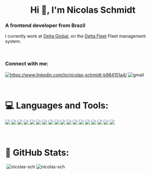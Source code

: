 <h1 align="center">Hi 👋, I'm Nicolas Schmidt</h1>
<h3 align="left">A frontend developer from Brazil</h3>

<p>I currently work at <a href="https://www.linkedin.com/company/deltaglobalbr/mycompany/" target="_blank">Delta Global</a>, on the <a href="https://www.deltaglobal.com.br/fleet" target="_blank">Delta Fleet</a> Fleet management system.</p>
&nbsp;

<h3 align="left">Connect with me:</h3>
<p align="left">
  <a href="https://www.linkedin.com/in/nicolas-schmidt-b984151a4/" target="_blank"><img align="center" src="https://img.shields.io/badge/-linkedin-blue?style=for-the-badge&logo=Linkedin&logoColor=white&link=https://www.linkedin.com/in/nicolas-schmidt-b984151a4/" alt="https://www.linkedin.com/in/nicolas-schmidt-b984151a4/"/></a> <img align="center" src="https://img.shields.io/badge/-nicolasti.schmidt@gmail.com-c14438?style=for-the-badge&logo=Gmail&logoColor=white&link=mailto:nicolasti.schmidt@gmail.com" alt="gmail"/>
</p>
&nbsp;
&nbsp;



<h1 align="left" font-size="10px">💻 Languages and Tools:</h1>
<p align="left"> <img src="https://img.shields.io/badge/HTML5-E34F26?style=for-the-badge&logo=html5&logoColor=white"/> <img src="https://img.shields.io/badge/CSS3-1572B6?style=for-the-badge&logo=css3&logoColor=white"/> <img src="https://img.shields.io/badge/Sass-CC6699?style=for-the-badge&logo=sass&logoColor=white"/> <img src="https://img.shields.io/badge/JavaScript-323330?style=for-the-badge&logo=javascript&logoColor=F7DF1E"/> <img src="https://img.shields.io/badge/React-20232A?style=for-the-badge&logo=react&logoColor=61DAFB"/> <img src="https://img.shields.io/badge/React_Native-20232A?style=for-the-badge&logo=react&logoColor=61DAFB"/> <img src="https://img.shields.io/badge/Vue.js-35495E?style=for-the-badge&logo=vuedotjs&logoColor=4FC08D"/> <img src="https://img.shields.io/badge/npm-CB3837?style=for-the-badge&logo=npm&logoColor=white"/> <img src="https://img.shields.io/badge/Yarn-2C8EBB?style=for-the-badge&logo=yarn&logoColor=white"/> <img src="https://img.shields.io/badge/Redux-593D88?style=for-the-badge&logo=redux&logoColor=white"/> <img src="https://img.shields.io/badge/Cypress-17202C?style=for-the-badge&logo=cypress&logoColor=white"/> <img src="https://img.shields.io/badge/MongoDB-4EA94B?style=for-the-badge&logo=mongodb&logoColor=white"/> <img src="https://img.shields.io/badge/Amazon_AWS-FF9900?style=for-the-badge&logo=amazonaws&logoColor=white"/> <img src="https://img.shields.io/badge/Heroku-430098?style=for-the-badge&logo=heroku&logoColor=white"/> <img src="https://img.shields.io/badge/Vercel-000000?style=for-the-badge&logo=vercel&logoColor=white"/> <img src="https://img.shields.io/badge/Git-F05032?style=for-the-badge&logo=git&logoColor=white"/> <img src="https://img.shields.io/badge/-BitBucket-darkblue?style=for-the-badge&logo=bitbucket"/> <img src="https://img.shields.io/badge/Node.js-339933?style=for-the-badge&logo=nodedotjs&logoColor=white"/> </p>
&nbsp;
&nbsp;


<h1 align="left">🚀 GitHub Stats:</h1>
<p<img align="left" src="https://github-readme-stats.vercel.app/api/top-langs?username=nicolas-sch&show_icons=true&locale=en&layout=compact" alt="nicolas-sch" /></p>

<p>&nbsp;<img align="center" src="https://github-readme-stats.vercel.app/api?username=nicolas-sch&show_icons=true&locale=en" alt="nicolas-sch" /> <img align="center" src="https://github-readme-stats.vercel.app/api/top-langs/?username=nicolas-sch&layout=compact" alt="nicolas-sch" /></p>




